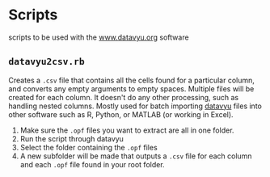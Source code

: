 Scripts
=======

scripts to be used with the www.datavyu.org software

## `datavyu2csv.rb`

Creates a `.csv` file that contains all the cells found for a particular column, and converts any empty arguments to empty spaces. Multiple files will be created for each column. It doesn't do any other processing, such as handling nested columns. Mostly used for batch importing [datavyu](http://www.datavyu.org/user-guide/api.html) files into other software such as R, Python, or MATLAB (or working in Excel).

1. Make sure the `.opf` files you want to extract are all in one folder.
2. Run the script through datavyu
3. Select the folder containing the `.opf` files
4. A new subfolder will be made that outputs a `.csv` file for each column and each `.opf` file found in your root folder. 
